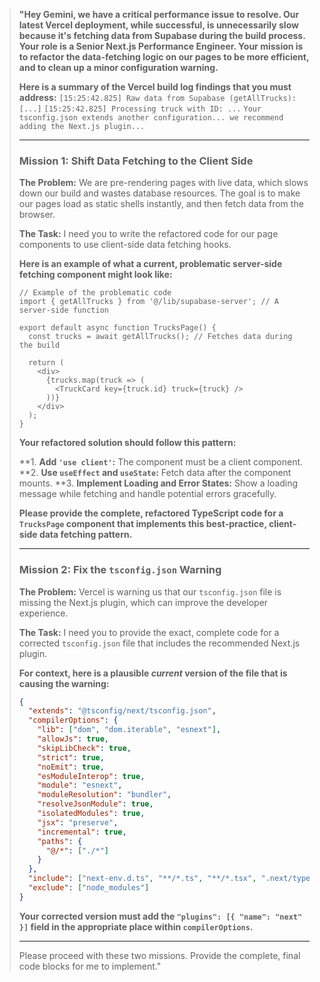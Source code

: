 > **"Hey Gemini, we have a critical performance issue to resolve. Our latest Vercel deployment, while successful, is unnecessarily slow because it's fetching data from Supabase during the build process. Your role is a Senior Next.js Performance Engineer. Your mission is to refactor the data-fetching logic on our pages to be more efficient, and to clean up a minor configuration warning.**
>
> **Here is a summary of the Vercel build log findings that you must address:**
> `[15:25:42.825] Raw data from Supabase (getAllTrucks): [...]`
> `[15:25:42.825] Processing truck with ID: ...`
> `Your tsconfig.json extends another configuration... we recommend adding the Next.js plugin...`
>
> ---
>
> ### **Mission 1: Shift Data Fetching to the Client Side**
>
> **The Problem:** We are pre-rendering pages with live data, which slows down our build and wastes database resources. The goal is to make our pages load as static shells instantly, and then fetch data from the browser.
>
> **The Task:** I need you to write the refactored code for our page components to use client-side data fetching hooks.
>
> **Here is an example of what a current, problematic server-side fetching component might look like:**
>
> ```tsx
> // Example of the problematic code
> import { getAllTrucks } from '@/lib/supabase-server'; // A server-side function
>
> export default async function TrucksPage() {
>   const trucks = await getAllTrucks(); // Fetches data during the build
>
>   return (
>     <div>
>       {trucks.map(truck => (
>         <TruckCard key={truck.id} truck={truck} />
>       ))}
>     </div>
>   );
> }
> ```
>
> **Your refactored solution should follow this pattern:**
>
> **1.  **Add `'use client'`:** The component must be a client component.
> **2.  **Use `useEffect` and `useState`:** Fetch data after the component mounts.
> **3.  **Implement Loading and Error States:** Show a loading message while fetching and handle potential errors gracefully.
>
> **Please provide the complete, refactored TypeScript code for a `TrucksPage` component that implements this best-practice, client-side data fetching pattern.**
>
> ---
>
> ### **Mission 2: Fix the `tsconfig.json` Warning**
>
> **The Problem:** Vercel is warning us that our `tsconfig.json` file is missing the Next.js plugin, which can improve the developer experience.
>
> **The Task:** I need you to provide the exact, complete code for a corrected `tsconfig.json` file that includes the recommended Next.js plugin.
>
> **For context, here is a plausible *current* version of the file that is causing the warning:**
> ```json
> {
>   "extends": "@tsconfig/next/tsconfig.json",
>   "compilerOptions": {
>     "lib": ["dom", "dom.iterable", "esnext"],
>     "allowJs": true,
>     "skipLibCheck": true,
>     "strict": true,
>     "noEmit": true,
>     "esModuleInterop": true,
>     "module": "esnext",
>     "moduleResolution": "bundler",
>     "resolveJsonModule": true,
>     "isolatedModules": true,
>     "jsx": "preserve",
>     "incremental": true,
>     "paths": {
>       "@/*": ["./*"]
>     }
>   },
>   "include": ["next-env.d.ts", "**/*.ts", "**/*.tsx", ".next/types/**/*.ts"],
>   "exclude": ["node_modules"]
> }
> ```
>
> **Your corrected version must add the `"plugins": [{ "name": "next" }]` field in the appropriate place within `compilerOptions`.**
>
> ---
>
> Please proceed with these two missions. Provide the complete, final code blocks for me to implement."
